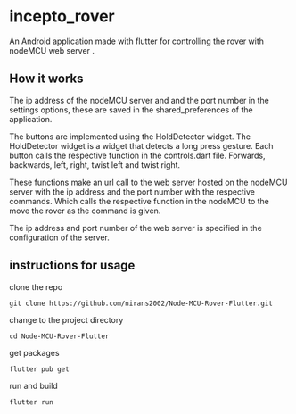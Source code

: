 # incepto_rover

An Android application made with flutter for controlling the rover with nodeMCU web server .

## How it works

The ip address of the nodeMCU server and and the port number in the settings options,
these are saved in the shared_preferences of the application.

The buttons are implemented using the HoldDetector widget.
The HoldDetector widget is a widget that detects a long press gesture.
Each button calls the respective function in the controls.dart file.
Forwards, backwards, left, right, twist left and twist right.

These functions make an url call to the web server hosted on the nodeMCU server
with the ip address and the port number with the respective commands.
Which calls the respective function in the nodeMCU to the move the rover as the command is given.

The ip address and port number of the web server is specified in the configuration of the server.

## instructions for usage

clone the repo 

```
git clone https://github.com/nirans2002/Node-MCU-Rover-Flutter.git
```

change to the project directory
```
cd Node-MCU-Rover-Flutter
```

get packages

```
flutter pub get
```

run and build 

```
flutter run
```